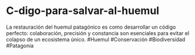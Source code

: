 # C-digo-para-salvar-al-huemul
La restauración del huemul patagónico es como desarrollar un código perfecto: colaboración, precisión y constancia son esenciales para evitar el colapso de un ecosistema único. #Huemul #Conservación #Biodiversidad #Patagonia
